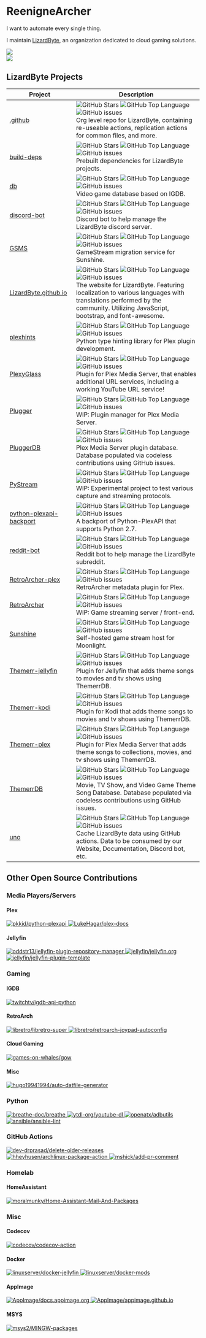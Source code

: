 # ReenigneArcher

I want to automate every single thing.

I maintain [LizardByte](https://github.com/LizardByte), an organization dedicated to cloud gaming solutions.

<picture>
  <source
    srcset="https://github-readme-stats.vercel.app/api?username=reenignearcher&show_icons=true&icon_color=fb8c00&title_color=fb8c00&hide=stars&theme=dark&text_color=ffffff"
    media="(prefers-color-scheme: dark)"
  />
  <source
    srcset="https://github-readme-stats.vercel.app/api?username=reenignearcher&show_icons=true&icon_color=fb8c00&title_color=fb8c00&hide=stars&text_color=000000"
    media="(prefers-color-scheme: light), (prefers-color-scheme: no-preference)"
  />
  <img src="https://github-readme-stats.vercel.app/api?username=reenignearcher&show_icons=true&icon_color=fb8c00&title_color=fb8c00&hide=stars&text_color=000000" />
</picture>
<br>
<picture>
  <source
    srcset="https://streak-stats.demolab.com?user=ReenigneArcher&theme=dark"
    media="(prefers-color-scheme: dark)"
  />
  <source
    srcset="https://streak-stats.demolab.com?user=ReenigneArcher"
    media="(prefers-color-scheme: light), (prefers-color-scheme: no-preference)"
  />
  <img src="https://streak-stats.demolab.com?user=ReenigneArcher" />
</picture>

## LizardByte Projects

| Project                                                                          | Description                                                                                                                                                                                                                                                                                                                                                                                                                                                                                                                                                                   |
|----------------------------------------------------------------------------------|-------------------------------------------------------------------------------------------------------------------------------------------------------------------------------------------------------------------------------------------------------------------------------------------------------------------------------------------------------------------------------------------------------------------------------------------------------------------------------------------------------------------------------------------------------------------------------|
| [.github](https://github.com/LizardByte/.github)                                 | ![GitHub Stars](https://img.shields.io/github/stars/LizardByte/.github?style=for-the-badge)                              ![GitHub Top Language](https://img.shields.io/github/languages/top/LizardByte/.github?style=for-the-badge)                              ![GitHub issues](https://img.shields.io/github/issues-raw/LizardByte/.github?style=for-the-badge)                              <br> Org level repo for LizardByte, containing re-useable actions, replication actions for common files, and more.                                                            |
| [build-deps](https://github.com/LizardByte/build-deps)                           | ![GitHub Stars](https://img.shields.io/github/stars/LizardByte/build-deps?style=for-the-badge)                           ![GitHub Top Language](https://img.shields.io/github/languages/top/LizardByte/build-deps?style=for-the-badge)                           ![GitHub issues](https://img.shields.io/github/issues-raw/LizardByte/build-deps?style=for-the-badge)                           <br> Prebuilt dependencies for LizardByte projects.                                                                                                                           |
| [db](https://github.com/LizardByte/db)                                           | ![GitHub Stars](https://img.shields.io/github/stars/LizardByte/db?style=for-the-badge)                                   ![GitHub Top Language](https://img.shields.io/github/languages/top/LizardByte/db?style=for-the-badge)                                   ![GitHub issues](https://img.shields.io/github/issues-raw/LizardByte/db?style=for-the-badge)                                   <br> Video game database based on IGDB.                                                                                                                                       |
| [discord-bot](https://github.com/LizardByte/discord-bot)                         | ![GitHub Stars](https://img.shields.io/github/stars/LizardByte/discord-bot?style=for-the-badge)                          ![GitHub Top Language](https://img.shields.io/github/languages/top/LizardByte/discord-bot?style=for-the-badge)                          ![GitHub issues](https://img.shields.io/github/issues-raw/LizardByte/discord-bot?style=for-the-badge)                          <br> Discord bot to help manage the LizardByte discord server.                                                                                                                |
| [GSMS](https://github.com/LizardByte/GSMS)                                       | ![GitHub Stars](https://img.shields.io/github/stars/LizardByte/GSMS?style=for-the-badge)                                 ![GitHub Top Language](https://img.shields.io/github/languages/top/LizardByte/GSMS?style=for-the-badge)                                 ![GitHub issues](https://img.shields.io/github/issues-raw/LizardByte/GSMS?style=for-the-badge)                                 <br> GameStream migration service for Sunshine.                                                                                                                               |
| [LizardByte.github.io](https://github.com/LizardByte/LizardByte.github.io)       | ![GitHub Stars](https://img.shields.io/github/stars/LizardByte/LizardByte.github.io?style=for-the-badge)                 ![GitHub Top Language](https://img.shields.io/github/languages/top/LizardByte/LizardByte.github.io?style=for-the-badge)                 ![GitHub issues](https://img.shields.io/github/issues-raw/LizardByte/LizardByte.github.io?style=for-the-badge)                 <br> The website for LizardByte. Featuring localization to various languages with translations performed by the community. Utilizing JavaScript, bootstrap, and font-awesome. |
| [plexhints](https://github.com/LizardByte/plexhints)                             | ![GitHub Stars](https://img.shields.io/github/stars/LizardByte/plexhints?style=for-the-badge)                            ![GitHub Top Language](https://img.shields.io/github/languages/top/LizardByte/plexhints?style=for-the-badge)                            ![GitHub issues](https://img.shields.io/github/issues-raw/LizardByte/plexhints?style=for-the-badge)                            <br> Python type hinting library for Plex plugin development.                                                                                                                 |
| [PlexyGlass](https://github.com/LizardByte/PlexyGlass)                           | ![GitHub Stars](https://img.shields.io/github/stars/LizardByte/PlexyGlass?style=for-the-badge)                           ![GitHub Top Language](https://img.shields.io/github/languages/top/LizardByte/PlexyGlass?style=for-the-badge)                           ![GitHub issues](https://img.shields.io/github/issues-raw/LizardByte/PlexyGlass?style=for-the-badge)                           <br> Plugin for Plex Media Server, that enables additional URL services, including a working YouTube URL service!                                                             |
| [Plugger](https://github.com/LizardByte/Plugger)                                 | ![GitHub Stars](https://img.shields.io/github/stars/LizardByte/Plugger?style=for-the-badge)                              ![GitHub Top Language](https://img.shields.io/github/languages/top/LizardByte/Plugger?style=for-the-badge)                              ![GitHub issues](https://img.shields.io/github/issues-raw/LizardByte/Plugger?style=for-the-badge)                              <br> WIP: Plugin manager for Plex Media Server.                                                                                                                               |
| [PluggerDB](https://github.com/LizardByte/PluggerDB)                             | ![GitHub Stars](https://img.shields.io/github/stars/LizardByte/PluggerDB?style=for-the-badge)                            ![GitHub Top Language](https://img.shields.io/github/languages/top/LizardByte/PluggerDB?style=for-the-badge)                            ![GitHub issues](https://img.shields.io/github/issues-raw/LizardByte/PluggerDB?style=for-the-badge)                            <br> Plex Media Server plugin database. Database populated via codeless contributions using GitHub issues.                                                                    |
| [PyStream](https://github.com/LizardByte/PyStream)                               | ![GitHub Stars](https://img.shields.io/github/stars/LizardByte/PyStream?style=for-the-badge)                             ![GitHub Top Language](https://img.shields.io/github/languages/top/LizardByte/PyStream?style=for-the-badge)                             ![GitHub issues](https://img.shields.io/github/issues-raw/LizardByte/PyStream?style=for-the-badge)                             <br> WIP: Experimental project to test various capture and streaming protocols.                                                                                               |
| [python-plexapi-backport](https://github.com/LizardByte/python-plexapi-backport) | ![GitHub Stars](https://img.shields.io/github/stars/LizardByte/python-plexapi-backport?style=for-the-badge)              ![GitHub Top Language](https://img.shields.io/github/languages/top/LizardByte/python-plexapi-backport?style=for-the-badge)              ![GitHub issues](https://img.shields.io/github/issues-raw/LizardByte/python-plexapi-backport?style=for-the-badge)              <br> A backport of Python-PlexAPI that supports Python 2.7.                                                                                                                   |
| [reddit-bot](https://github.com/LizardByte/reddit-bot)                           | ![GitHub Stars](https://img.shields.io/github/stars/LizardByte/reddit-bot?style=for-the-badge)                           ![GitHub Top Language](https://img.shields.io/github/languages/top/LizardByte/reddit-bot?style=for-the-badge)                           ![GitHub issues](https://img.shields.io/github/issues-raw/LizardByte/reddit-bot?style=for-the-badge)                           <br> Reddit bot to help manage the LizardByte subreddit.                                                                                                                      |
| [RetroArcher-plex](https://github.com/LizardByte/RetroArcher-plex)               | ![GitHub Stars](https://img.shields.io/github/stars/LizardByte/RetroArcher-plex?style=for-the-badge)                     ![GitHub Top Language](https://img.shields.io/github/languages/top/LizardByte/RetroArcher-plex?style=for-the-badge)                     ![GitHub issues](https://img.shields.io/github/issues-raw/LizardByte/RetroArcher-plex?style=for-the-badge)                     <br> RetroArcher metadata plugin for Plex.                                                                                                                                    |
| [RetroArcher](https://github.com/LizardByte/RetroArcher)                         | ![GitHub Stars](https://img.shields.io/github/stars/LizardByte/RetroArcher?style=for-the-badge)                          ![GitHub Top Language](https://img.shields.io/github/languages/top/LizardByte/RetroArcher?style=for-the-badge)                          ![GitHub issues](https://img.shields.io/github/issues-raw/LizardByte/RetroArcher?style=for-the-badge)                          <br> WIP: Game streaming server / front-end.                                                                                                                                  |
| [Sunshine](https://github.com/LizardByte/Sunshine)                               | ![GitHub Stars](https://img.shields.io/github/stars/LizardByte/Sunshine?style=for-the-badge)                             ![GitHub Top Language](https://img.shields.io/github/languages/top/LizardByte/Sunshine?style=for-the-badge)                             ![GitHub issues](https://img.shields.io/github/issues-raw/LizardByte/Sunshine?style=for-the-badge)                             <br> Self-hosted game stream host for Moonlight.                                                                                                                              |
| [Themerr-jellyfin](https://github.com/LizardByte/Themerr-jellyfin)               | ![GitHub Stars](https://img.shields.io/github/stars/LizardByte/Themerr-jellyfin?style=for-the-badge)                     ![GitHub Top Language](https://img.shields.io/github/languages/top/LizardByte/Themerr-jellyfin?style=for-the-badge)                     ![GitHub issues](https://img.shields.io/github/issues-raw/LizardByte/Themerr-jellyfin?style=for-the-badge)                     <br> Plugin for Jellyfin that adds theme songs to movies and tv shows using ThemerrDB.                                                                                        |
| [Themerr-kodi](https://github.com/LizardByte/Themerr-kodi)                       | ![GitHub Stars](https://img.shields.io/github/stars/LizardByte/Themerr-kodi?style=for-the-badge)                     ![GitHub Top Language](https://img.shields.io/github/languages/top/LizardByte/Themerr-kodi?style=for-the-badge)                     ![GitHub issues](https://img.shields.io/github/issues-raw/LizardByte/Themerr-kodi?style=for-the-badge)                     <br> Plugin for Kodi that adds theme songs to movies and tv shows using ThemerrDB.                                                                                                        |
| [Themerr-plex](https://github.com/LizardByte/Themerr-plex)                       | ![GitHub Stars](https://img.shields.io/github/stars/LizardByte/Themerr-plex?style=for-the-badge)                         ![GitHub Top Language](https://img.shields.io/github/languages/top/LizardByte/Themerr-plex?style=for-the-badge)                         ![GitHub issues](https://img.shields.io/github/issues-raw/LizardByte/Themerr-plex?style=for-the-badge)                         <br> Plugin for Plex Media Server that adds theme songs to collections, movies, and tv shows using ThemerrDB.                                                                 |
| [ThemerrDB](https://github.com/LizardByte/ThemerrDB)                             | ![GitHub Stars](https://img.shields.io/github/stars/LizardByte/ThemerrDB?style=for-the-badge)                            ![GitHub Top Language](https://img.shields.io/github/languages/top/LizardByte/ThemerrDB?style=for-the-badge)                            ![GitHub issues](https://img.shields.io/github/issues-raw/LizardByte/ThemerrDB?style=for-the-badge)                            <br> Movie, TV Show, and Video Game Theme Song Database. Database populated via codeless contributions using GitHub issues.                                                   |
| [uno](https://github.com/LizardByte/uno)                                         | ![GitHub Stars](https://img.shields.io/github/stars/LizardByte/uno?style=for-the-badge)                                  ![GitHub Top Language](https://img.shields.io/github/languages/top/LizardByte/uno?style=for-the-badge)                                  ![GitHub issues](https://img.shields.io/github/issues-raw/LizardByte/uno?style=for-the-badge)                                  <br> Cache LizardByte data using GitHub actions. Data to be consumed by our Website, Documentation, Discord bot, etc.                                                         |

## Other Open Source Contributions


### Media Players/Servers

#### Plex

<a href="https://github.com/pkkid/python-plexapi/pulls?q=is%3Apr+author%3AReenigneArcher">
  <img
    alt="pkkid/python-plexapi"
    src="https://img.shields.io/github/issues-search/pkkid/python-plexapi?query=author%3AReenigneArcher%20is%3Apr&style=for-the-badge&logo=plex&label=pkkid/python-plexapi" />
</a>

<a href="https://github.com/LukeHagar/plex-docs/pulls?q=is%3Apr+author%3AReenigneArcher">
  <img
    alt="LukeHagar/plex-docs"
    src="https://img.shields.io/github/issues-search/LukeHagar/plex-docs?query=author%3AReenigneArcher%20is%3Apr&style=for-the-badge&logo=plex&label=LukeHagar/plex-docs" />
</a>

#### Jellyfin

<a href="https://github.com/oddstr13/jellyfin-plugin-repository-manager/pulls?q=is%3Apr+author%3AReenigneArcher">
  <img
    alt="oddstr13/jellyfin-plugin-repository-manager"
    src="https://img.shields.io/github/issues-search/oddstr13/jellyfin-plugin-repository-manager?query=author%3AReenigneArcher%20is%3Apr&style=for-the-badge&logo=jellyfin&label=oddstr13/jellyfin-plugin-repository-manager" />
</a>

<a href="https://github.com/jellyfin/jellyfin.org/pulls?q=is%3Apr+author%3AReenigneArcher">
  <img
    alt="jellyfin/jellyfin.org"
    src="https://img.shields.io/github/issues-search/jellyfin/jellyfin.org?query=author%3AReenigneArcher%20is%3Apr&style=for-the-badge&logo=jellyfin&label=jellyfin/jellyfin.org" />
</a>

<a href="https://github.com/jellyfin/jellyfin-plugin-template/pulls?q=is%3Apr+author%3AReenigneArcher">
  <img
    alt="jellyfin/jellyfin-plugin-template"
    src="https://img.shields.io/github/issues-search/jellyfin/jellyfin-plugin-template?query=author%3AReenigneArcher%20is%3Apr&style=for-the-badge&logo=jellyfin&label=jellyfin/jellyfin-plugin-template" />
</a>


### Gaming

#### IGDB

<a href="https://github.com/twitchtv/igdb-api-python/pulls?q=is%3Apr+author%3AReenigneArcher">
  <img
    alt="twitchtv/igdb-api-python"
    src="https://img.shields.io/github/issues-search/twitchtv/igdb-api-python?query=author%3AReenigneArcher%20is%3Apr&style=for-the-badge&logo=igdb&label=twitchtv/igdb-api-python" />
</a>

#### RetroArch

<a href="https://github.com/libretro/libretro-super/pulls?q=is%3Apr+author%3AReenigneArcher">
  <img
    alt="libretro/libretro-super"
    src="https://img.shields.io/github/issues-search/libretro/libretro-super?query=author%3AReenigneArcher%20is%3Apr&style=for-the-badge&logo=retroarch&label=libretro/libretro-super" />
</a>

<a href="https://github.com/libretro/retroarch-joypad-autoconfig/pulls?q=is%3Apr+author%3AReenigneArcher">
  <img
    alt="libretro/retroarch-joypad-autoconfig"
    src="https://img.shields.io/github/issues-search/libretro/retroarch-joypad-autoconfig?query=author%3AReenigneArcher%20is%3Apr&style=for-the-badge&logo=retroarch&label=libretro/retroarch-joypad-autoconfig" />
</a>

#### Cloud Gaming

<a href="https://github.com/games-on-whales/gow/pulls?q=is%3Apr+author%3AReenigneArcher">
  <img
    alt="games-on-whales/gow"
    src="https://img.shields.io/github/issues-search/games-on-whales/gow?query=author%3AReenigneArcher%20is%3Apr&style=for-the-badge&logo=docker&label=games-on-whales/gow" />
</a>

#### Misc

<a href="https://github.com/hugo19941994/auto-datfile-generator/pulls?q=is%3Apr+author%3AReenigneArcher">
  <img
    alt="hugo19941994/auto-datfile-generator"
    src="https://img.shields.io/github/issues-search/hugo19941994/auto-datfile-generator?query=author%3AReenigneArcher%20is%3Apr&style=for-the-badge&logo=github&label=hugo19941994/auto-datfile-generator" />
</a>


### Python

<a href="https://github.com/breathe-doc/breathe/pulls?q=is%3Apr+author%3AReenigneArcher">
  <img
    alt="breathe-doc/breathe"
    src="https://img.shields.io/github/issues-search/breathe-doc/breathe?query=author%3AReenigneArcher%20is%3Apr&style=for-the-badge&logo=sphinx&label=breathe-doc/breathe" />
</a>

<a href="https://github.com/ytdl-org/youtube-dl/pulls?q=is%3Apr+author%3AReenigneArcher">
  <img
    alt="ytdl-org/youtube-dl"
    src="https://img.shields.io/github/issues-search/ytdl-org/youtube-dl?query=author%3AReenigneArcher%20is%3Apr&style=for-the-badge&logo=youtube&label=ytdl-org/youtube-dl" />
</a>

<a href="https://github.com/openatx/adbutils/pulls?q=is%3Apr+author%3AReenigneArcher">
  <img
    alt="openatx/adbutils"
    src="https://img.shields.io/github/issues-search/openatx/adbutils?query=author%3AReenigneArcher%20is%3Apr&style=for-the-badge&logo=android&label=openatx/adbutils" />
</a>

<a href="https://github.com/ansible/ansible-lint/pulls?q=is%3Apr+author%3AReenigneArcher">
  <img
    alt="ansible/ansible-lint"
    src="https://img.shields.io/github/issues-search/ansible/ansible-lint?query=author%3AReenigneArcher%20is%3Apr&style=for-the-badge&logo=ansible&label=ansible/ansible-lint" />
</a>




### GitHub Actions

<a href="https://github.com/dev-drprasad/delete-older-releases/pulls?q=is%3Apr+author%3AReenigneArcher">
  <img
    alt="dev-drprasad/delete-older-releases"
    src="https://img.shields.io/github/issues-search/dev-drprasad/delete-older-releases?query=author%3AReenigneArcher%20is%3Apr&style=for-the-badge&logo=github-actions&label=dev-drprasad/delete-older-releases" />
</a>

<a href="https://github.com/heyhusen/archlinux-package-action/pulls?q=is%3Apr+author%3AReenigneArcher">
  <img
    alt="hheyhusen/archlinux-package-action"
    src="https://img.shields.io/github/issues-search/heyhusen/archlinux-package-action?query=author%3AReenigneArcher%20is%3Apr&style=for-the-badge&logo=archlinux&label=heyhusen/archlinux-package-action" />
</a>

<a href="https://github.com/mshick/add-pr-comment/pulls?q=is%3Apr+author%3AReenigneArcher">
  <img
    alt="mshick/add-pr-comment"
    src="https://img.shields.io/github/issues-search/mshick/add-pr-comment?query=author%3AReenigneArcher%20is%3Apr&style=for-the-badge&logo=github-actions&label=mshick/add-pr-comment" />
</a>


### Homelab

#### HomeAssistant

<a href="https://github.com/moralmunky/Home-Assistant-Mail-And-Packages/pulls?q=is%3Apr+author%3AReenigneArcher">
  <img
    alt="moralmunky/Home-Assistant-Mail-And-Packages"
    src="https://img.shields.io/github/issues-search/moralmunky/Home-Assistant-Mail-And-Packages?query=author%3AReenigneArcher%20is%3Apr&style=for-the-badge&logo=homeassistant&label=moralmunky/Home-Assistant-Mail-And-Packages" />
</a>


### Misc

#### Codecov

<a href="https://github.com/codecov/codecov-action/pulls?q=is%3Apr+author%3AReenigneArcher">
  <img
    alt="codecov/codecov-action"
    src="https://img.shields.io/github/issues-search/codecov/codecov-action?query=author%3AReenigneArcher%20is%3Apr&style=for-the-badge&logo=codecov&label=codecov/codecov-action" />
</a>

#### Docker

<a href="https://github.com/linuxserver/docker-jellyfin/pulls?q=is%3Apr+author%3AReenigneArcher">
  <img
    alt="linuxserver/docker-jellyfin"
    src="https://img.shields.io/github/issues-search/linuxserver/docker-jellyfin?query=author%3AReenigneArcher%20is%3Apr&style=for-the-badge&logo=docker&label=linuxserver/docker-jellyfin" />
</a>

<a href="https://github.com/linuxserver/docker-mods/pulls?q=is%3Apr+author%3AReenigneArcher">
  <img
    alt="linuxserver/docker-mods"
    src="https://img.shields.io/github/issues-search/linuxserver/docker-mods?query=author%3AReenigneArcher%20is%3Apr&style=for-the-badge&logo=docker&label=linuxserver/docker-mods" />
</a>

#### AppImage

<a href="https://github.com/AppImage/docs.appimage.org/pulls?q=is%3Apr+author%3AReenigneArcher">
  <img
    alt="AppImage/docs.appimage.org"
    src="https://img.shields.io/github/issues-search/AppImage/docs.appimage.org?query=author%3AReenigneArcher%20is%3Apr&style=for-the-badge&logo=linux&label=AppImage/docs.appimage.org" />
</a>

<a href="https://github.com/AppImage/appimage.github.io/pulls?q=is%3Apr+author%3AReenigneArcher">
  <img
    alt="AppImage/appimage.github.io"
    src="https://img.shields.io/github/issues-search/AppImage/appimage.github.io?query=author%3AReenigneArcher%20is%3Apr&style=for-the-badge&logo=linux&label=AppImage/appimage.github.io" />
</a>

#### MSYS

<a href="https://github.com/msys2/MINGW-packages/pulls?q=is%3Apr+author%3AReenigneArcher">
  <img
    alt="msys2/MINGW-packages"
    src="https://img.shields.io/github/issues-search/msys2/MINGW-packages?query=author%3AReenigneArcher%20is%3Apr&style=for-the-badge&logo=github&label=msys2/MINGW-packages" />
</a>
